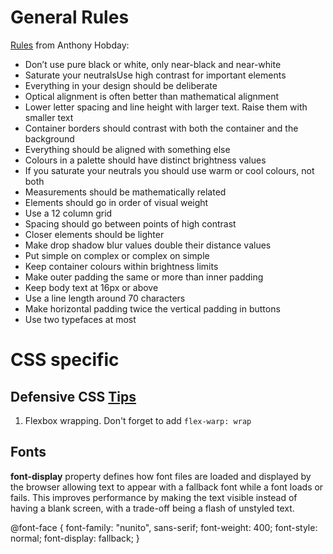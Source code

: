 # General Rules

[Rules](https://anthonyhobday.com/sideprojects/saferules/) from Anthony Hobday:
- Don’t use pure black or white, only near-black and near-white
- Saturate your neutralsUse high contrast for important elements
- Everything in your design should be deliberate
- Optical alignment is often better than mathematical alignment
- Lower letter spacing and line height with larger text. Raise them with smaller text
- Container borders should contrast with both the container and the background
- Everything should be aligned with something else
- Colours in a palette should have distinct brightness values
- If you saturate your neutrals you should use warm or cool colours, not both
- Measurements should be mathematically related
- Elements should go in order of visual weight
- Use a 12 column grid
- Spacing should go between points of high contrast
- Closer elements should be lighter
- Make drop shadow blur values double their distance values
- Put simple on complex or complex on simple
- Keep container colours within brightness limits
- Make outer padding the same or more than inner padding
- Keep body text at 16px or above
- Use a line length around 70 characters
- Make horizontal padding twice the vertical padding in buttons
- Use two typefaces at most

# CSS specific

## Defensive CSS [Tips](https://defensivecss.dev/articles/intro-defensive-css/tips)
1. Flexbox wrapping. Don't forget to add `flex-warp: wrap`

## Fonts

**font-display** property defines how font files are loaded and displayed by the browser allowing text to appear with a fallback font while a font loads or fails.
This improves performance by making the text visible instead of having a blank screen, with a trade-off being a flash of unstyled text.

@font-face {
  font-family: "nunito", sans-serif;
  font-weight: 400;
  font-style: normal;
  font-display: fallback;
}
